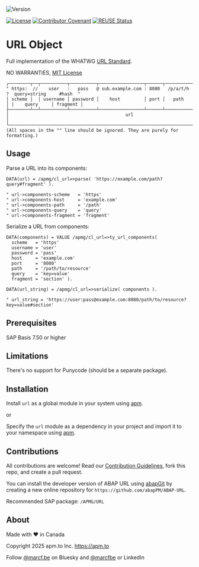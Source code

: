![Version](https://img.shields.io/endpoint?url=https://shield.abappm.com/github/abapPM/ABAP-URL/src/%2523apmg%2523cl_url.clas.abap/c_version&label=Version&color=blue)

[![License](https://img.shields.io/github/license/abapPM/ABAP-URL?label=License&color=success)](https://github.com/abapPM/ABAP-URL/blob/main/LICENSE)
[![Contributor Covenant](https://img.shields.io/badge/Contributor%20Covenant-2.1-4baaaa.svg?color=success)](https://github.com/abapPM/.github/blob/main/CODE_OF_CONDUCT.md)
[![REUSE Status](https://api.reuse.software/badge/github.com/abapPM/ABAP-URL)](https://api.reuse.software/info/github.com/abapPM/ABAP-URL)

# URL Object

Full implementation of the WHATWG [URL Standard](https://url.spec.whatwg.org/).

NO WARRANTIES, [MIT License](https://github.com/abapPM/ABAP-URL/blob/main/LICENSE)

```
┌────────┬──┬──────────┬──────────┬─────────────────┬──────┬──────────┬─┬──────────────┬──────────┐
" https:  //    user   :   pass   @ sub.example.com : 8080   /p/a/t/h  ?  query=string     #hash  "
│ scheme │  │ username │ password │    host         │ port │   path   │ |    query     │ fragment │
├────────┴──┴──────────┴──────────┴─────────────────┴──────┴──────────┴─┴──────────────┴──────────┤
│                                            url                                                  │
└─────────────────────────────────────────────────────────────────────────────────────────────────┘
(All spaces in the "" line should be ignored. They are purely for formatting.)
```

## Usage

Parse a URL into its components:

```abap
DATA(url) = /apmg/cl_url=>parse( 'https://example.com/path?query#fragment' ).

" url->components-scheme   = 'https'
" url->components-host     = 'example.com'
" url->components-path     = '/path'
" url->components-query    = 'query'
" url->components-fragment = 'fragment'
```

Serialize a URL from components:

```abap
DATA(components) = VALUE /apmg/cl_url=>ty_url_components(
  scheme   = 'https'
  username = 'user'
  password = 'pass'
  host     = 'example.com'
  port     = '8080'
  path     = '/path/to/resource'
  query    = 'key=value'
  fragment = 'section' ).

DATA(url_string) = /apmg/cl_url=>serialize( components ).

" url_string = 'https://user:pass@example.com:8080/path/to/resource?key=value#section'
```

## Prerequisites

SAP Basis 7.50 or higher

## Limitations

There's no support for Punycode (should be a separate package).

## Installation

Install `url` as a global module in your system using [apm](https://abappm.com).

or

Specify the `url` module as a dependency in your project and import it to your namespace using [apm](https://abappm.com).

## Contributions

All contributions are welcome! Read our [Contribution Guidelines](https://github.com/abapPM/ABAP-URL/blob/main/CONTRIBUTING.md), fork this repo, and create a pull request.

You can install the developer version of ABAP URL using [abapGit](https://github.com/abapGit/abapGit) by creating a new online repository for `https://github.com/abapPM/ABAP-URL`.

Recommended SAP package: `/APMG/URL`

## About

Made with ❤ in Canada

Copyright 2025 apm.to Inc. <https://apm.to>

Follow [@marcf.be](https://bsky.app/profile/marcf.be) on Bluesky and [@marcfbe](https://linkedin.com/in/marcfbe) or LinkedIn
